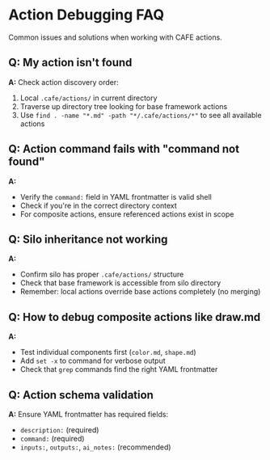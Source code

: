 # Action Debugging FAQ

Common issues and solutions when working with CAFE actions.

## Q: My action isn't found
**A:** Check action discovery order:
1. Local `.cafe/actions/` in current directory
2. Traverse up directory tree looking for base framework actions
3. Use `find . -name "*.md" -path "*/.cafe/actions/*"` to see all available actions

## Q: Action command fails with "command not found"
**A:** 
- Verify the `command:` field in YAML frontmatter is valid shell
- Check if you're in the correct directory context
- For composite actions, ensure referenced actions exist in scope

## Q: Silo inheritance not working
**A:**
- Confirm silo has proper `.cafe/actions/` structure
- Check that base framework is accessible from silo directory
- Remember: local actions override base actions completely (no merging)

## Q: How to debug composite actions like draw.md
**A:** 
- Test individual components first (`color.md`, `shape.md`)
- Add `set -x` to command for verbose output
- Check that `grep` commands find the right YAML frontmatter

## Q: Action schema validation
**A:** Ensure YAML frontmatter has required fields:
- `description:` (required)
- `command:` (required) 
- `inputs:`, `outputs:`, `ai_notes:` (recommended)